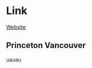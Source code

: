 # Link
<a href="https://ethos070.github.io/a/" target="_blank">Website</a>
## Princeton Vancouver
uauau
